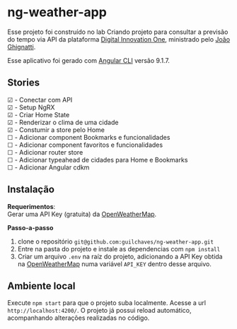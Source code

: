 # ng-weather-app

Esse projeto foi construído no lab Criando projeto para consultar a previsão do tempo via API da plataforma [Digital Innovation One](https://web.digitalinnovation.one/), ministrado pelo [João Ghignatti](https://github.com/JGhignatti).

Esse aplicativo foi gerado com [Angular CLI](https://github.com/angular/angular-cli) versão 9.1.7.

## Stories

☑ - Conectar com API<br>
☑ - Setup NgRX<br>
☑ - Criar Home State<br>
☑ - Renderizar o clima de uma cidade<br>
☑ - Constumir a store pelo Home <br>
☐ - Adicionar component Bookmarks e funcionalidades<br>
☐ - Adicionar component favoritos e funcionalidades<br>
☐ - Adicionar router store<br>
☐ - Adicionar typeahead de cidades para Home e Bookmarks<br>
☐ - Adicionar Angular cdkm<br>

## Instalação

**Requerimentos**:<br>
Gerar uma API Key (gratuita) da [OpenWeatherMap](https://openweathermap.org/).

**Passo-a-passo**

1. clone o repositório `git@github.com:guilchaves/ng-weather-app.git`
2. Entre na pasta do projeto e instale as dependencias com `npm install`
3. Criar um arquivo `.env` na raíz do projeto, adicionando a API Key obtida na [OpenWeatherMap](https://openweathermap.org/) numa variável `API_KEY` dentro desse arquivo.

## Ambiente local

Execute `npm start` para que o projeto suba localmente. Acesse a url `http://localhost:4200/`. O projeto já possui reload automático, acompanhando alterações realizadas no código.
